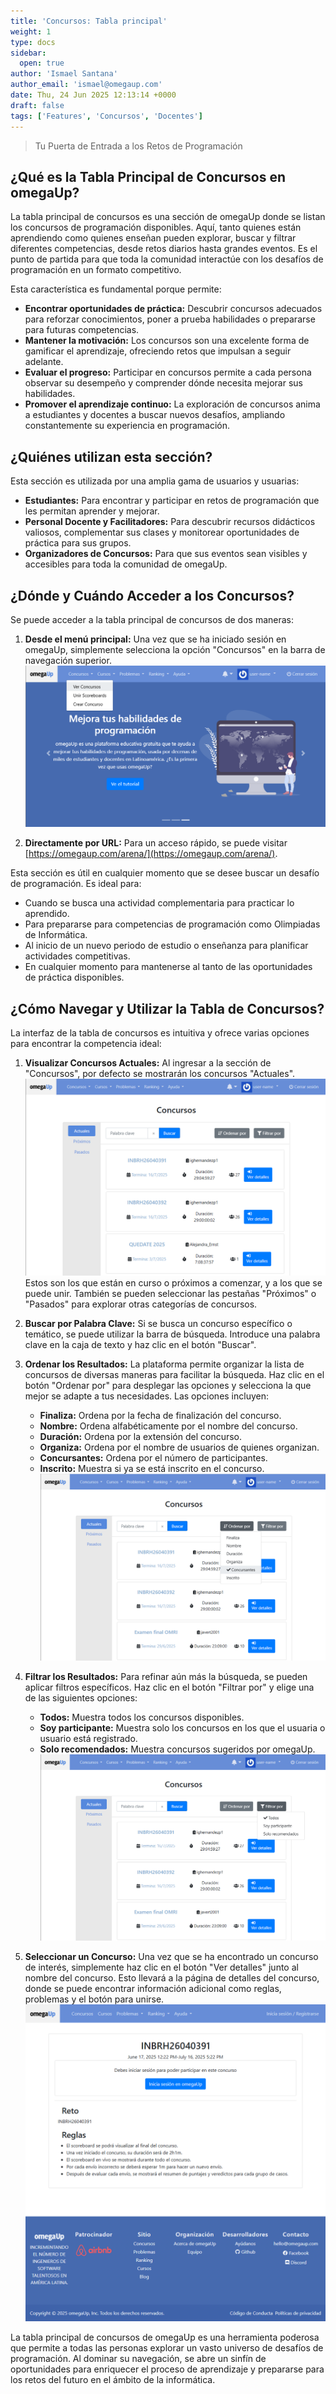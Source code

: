 ```yaml
---
title: 'Concursos: Tabla principal'
weight: 1
type: docs
sidebar:
  open: true
author: 'Ismael Santana'
author_email: 'ismael@omegaup.com'
date: Thu, 24 Jun 2025 12:13:14 +0000
draft: false
tags: ['Features', 'Concursos', 'Docentes']
---
```


> Tu Puerta de Entrada a los Retos de Programación

## ¿Qué es la Tabla Principal de Concursos en omegaUp?

La tabla principal de concursos es una sección de omegaUp donde se listan los concursos de programación disponibles. Aquí, tanto quienes están aprendiendo como quienes enseñan pueden explorar, buscar y filtrar diferentes competencias, desde retos diarios hasta grandes eventos. Es el punto de partida para que toda la comunidad interactúe con los desafíos de programación en un formato competitivo.

Esta característica es fundamental porque permite:
* **Encontrar oportunidades de práctica:** Descubrir concursos adecuados para reforzar conocimientos, poner a prueba habilidades o prepararse para futuras competencias.
* **Mantener la motivación:** Los concursos son una excelente forma de gamificar el aprendizaje, ofreciendo retos que impulsan a seguir adelante.
* **Evaluar el progreso:** Participar en concursos permite a cada persona observar su desempeño y comprender dónde necesita mejorar sus habilidades.
* **Promover el aprendizaje continuo:** La exploración de concursos anima a estudiantes y docentes a buscar nuevos desafíos, ampliando constantemente su experiencia en programación.

## ¿Quiénes utilizan esta sección?

Esta sección es utilizada por una amplia gama de usuarios y usuarias:
* **Estudiantes:** Para encontrar y participar en retos de programación que les permitan aprender y mejorar.
* **Personal Docente y Facilitadores:** Para descubrir recursos didácticos valiosos, complementar sus clases y monitorear oportunidades de práctica para sus grupos.
* **Organizadores de Concursos:** Para que sus eventos sean visibles y accesibles para toda la comunidad de omegaUp.

## ¿Dónde y Cuándo Acceder a los Concursos?

Se puede acceder a la tabla principal de concursos de dos maneras:
1.  **Desde el menú principal:** Una vez que se ha iniciado sesión en omegaUp, simplemente selecciona la opción "Concursos" en la barra de navegación superior.
![(Imagen 1)](/images/concurso-pag-principal-1.png)

    
2.  **Directamente por URL:** Para un acceso rápido, se puede visitar [https://omegaup.com/arena/](https://omegaup.com/arena/).

Esta sección es útil en cualquier momento que se desee buscar un desafío de programación. Es ideal para:
* Cuando se busca una actividad complementaria para practicar lo aprendido.
* Para prepararse para competencias de programación como Olimpiadas de Informática.
* Al inicio de un nuevo periodo de estudio o enseñanza para planificar actividades competitivas.
* En cualquier momento para mantenerse al tanto de las oportunidades de práctica disponibles.

## ¿Cómo Navegar y Utilizar la Tabla de Concursos?

La interfaz de la tabla de concursos es intuitiva y ofrece varias opciones para encontrar la competencia ideal:

1.  **Visualizar Concursos Actuales:**
    Al ingresar a la sección de "Concursos", por defecto se mostrarán los concursos "Actuales". 
![(Imagen 2)](/images/concurso-pag-principal-2.png)
    Estos son los que están en curso o próximos a comenzar, y a los que se puede unir. También se pueden seleccionar las pestañas "Próximos" o "Pasados" para explorar otras categorías de concursos.

    
2.  **Buscar por Palabra Clave:**
    Si se busca un concurso específico o temático, se puede utilizar la barra de búsqueda. Introduce una palabra clave en la caja de texto y haz clic en el botón "Buscar".

3.  **Ordenar los Resultados:**
    La plataforma permite organizar la lista de concursos de diversas maneras para facilitar la búsqueda. Haz clic en el botón "Ordenar por" para desplegar las opciones y selecciona la que mejor se adapte a tus necesidades. Las opciones incluyen:
    * **Finaliza:** Ordena por la fecha de finalización del concurso.
    * **Nombre:** Ordena alfabéticamente por el nombre del concurso.
    * **Duración:** Ordena por la extensión del concurso.
    * **Organiza:** Ordena por el nombre de usuarios de quienes organizan.
    * **Concursantes:** Ordena por el número de participantes.
    * **Inscrito:** Muestra si ya se está inscrito en el concurso.
![(Imagen 3)](/images/concurso-pag-principal-3.png)
    
4.  **Filtrar los Resultados:**
    Para refinar aún más la búsqueda, se pueden aplicar filtros específicos. Haz clic en el botón "Filtrar por" y elige una de las siguientes opciones:
    * **Todos:** Muestra todos los concursos disponibles.
    * **Soy participante:** Muestra solo los concursos en los que el usuaria o usuario está registrado.
    * **Solo recomendados:** Muestra concursos sugeridos por omegaUp.
![(Imagen 4)](/images/concurso-pag-principal-4.png)
    
5.  **Seleccionar un Concurso:**
    Una vez que se ha encontrado un concurso de interés, simplemente haz clic en el botón "Ver detalles" junto al nombre del concurso. Esto llevará a la página de detalles del concurso, donde se puede encontrar información adicional como reglas, problemas y el botón para unirse.
![(Imagen 5)](/images/concurso-pag-principal-5.png)
    

La tabla principal de concursos de omegaUp es una herramienta poderosa que permite a todas las personas explorar un vasto universo de desafíos de programación. Al dominar su navegación, se abre un sinfín de oportunidades para enriquecer el proceso de aprendizaje y prepararse para los retos del futuro en el ámbito de la informática.
